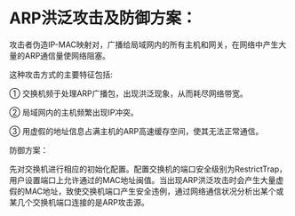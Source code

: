 # ARP洪泛攻击及防御方案：
攻击者伪造IP-MAC映射对，广播给局域网内的所有主机和网关，在网络中产生大量的ARP通信量使网络阻塞。

这种攻击方式的主要特征包括:

   ① 交换机频于处理ARP广播包，出现洪泛现象，从而耗尽网络带宽。
   
   ② 局域网内的主机频繁出现IP冲突。
   
   ③ 用虚假的地址信息占满主机的ARP高速缓存空间，使其无法正常通信。
   
防御方案：

先对交换机进行相应的初始化配置。配置交换机的端口安全级别为RestrictTrap，用户设置端口上允许通过的MAC地址闽值。当出现ARP洪泛攻击时会产生大量虚假的MAC地址，致使交换机端口产生安全违例，通过网络通信状况分析出某个或某几个交换机端口连接的是ARP攻击源。



